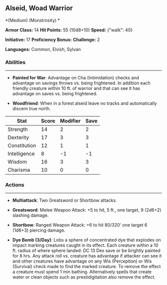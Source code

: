 ## Alseid, Woad Warrior
*(Medium) (Monstrosity) *

**Armor Class:** 14
**Hit Points:** 55 (10d8+10)
**Speed:** {"walk": 40}

**Initiative:** 17
**Proficiency Bonus:**
**Challenge:** 2

**Languages:** Common, Elvish, Sylvan

### Abilities
 --- 
- **Painted for War**: Advantage on Cha (Intimidation) checks and advantage on savings throws vs. being frightened. In addition each friendly creature within 10 ft. of warrior and that can see it has advantage on saves vs. being frightened.

- **Woodfriend**: When in a forest alseid leave no tracks and automatically discern true north.



| Stat | Score | Modifier | Save |
| ---- | ---- | ---- | ---- |
| Strength | 14 | 2 | 2 |
| Dexterity | 17 | 3 | 3 |
| Constitution | 12 | 1 | 1 |
| Intelligence | 8 | -1 | -1 |
| Wisdom | 16 | 3 | 3 |
| Charisma | 10 | 0 | 0 |

### Actions
 --- 
- **Multiattack**: Two Greatsword or Shortbow attacks.

- **Greatsword**: Melee Weapon Attack: +5 to hit, 5 ft., one target, 9 (2d6+2) slashing damage.

- **Shortbow**: Ranged Weapon Attack: +6 to hit 80/320' one target 6 (1d6+3) piercing damage.

- **Dye Bomb (3/Day)**: Lobs a sphere of concentrated dye that explodes on impact marking creatures caught in its effect. Each creature within a 10 ft. radius of where sphere landed: DC 13 Dex save or be brightly painted for 8 hrs. Any attack roll vs. creature has advantage if attacker can see it and other creatures have advantage on any Wis (Perception) or Wis (Survival) check made to find the marked creature. To remove the effect a creature must spend 1 min bathing. Alternatively spells that create water or clean objects such as prestidigitation also remove the effect.

